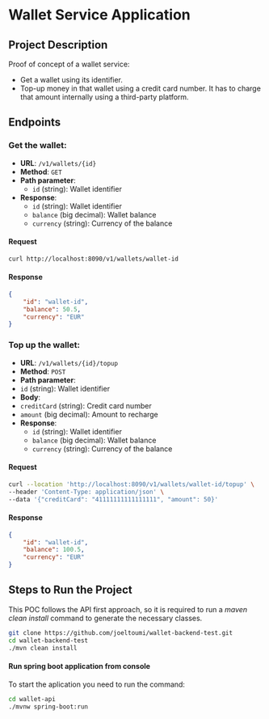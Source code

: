 # Wallet Service Application

## Project Description
Proof of concept of a wallet service:
- Get a wallet using its identifier.
- Top-up money in that wallet using a credit card number. It has to charge that amount internally using a third-party platform.

## Endpoints
### Get the wallet:

- **URL**: `/v1/wallets/{id}`
- **Method**: `GET`
- **Path parameter**:
  - `id` (string): Wallet identifier
- **Response**:
  - `id` (string): Wallet identifier
  - `balance` (big decimal): Wallet balance
  - `currency` (string): Currency of the balance

#### Request
```bash
curl http://localhost:8090/v1/wallets/wallet-id
```

#### Response

```json
{
	"id": "wallet-id",
	"balance": 50.5,
	"currency": "EUR"
}
```

### Top up the wallet:
- **URL**: `/v1/wallets/{id}/topup`
- **Method**: `POST`
- **Path parameter**:
 - `id` (string): Wallet identifier
- **Body**:
 - `creditCard` (string): Credit card number
 - `amount` (big decimal): Amount to recharge
- **Response**:
  - `id` (string): Wallet identifier
  - `balance` (big decimal): Wallet balance
  - `currency` (string): Currency of the balance

#### Request
```bash
curl --location 'http://localhost:8090/v1/wallets/wallet-id/topup' \
--header 'Content-Type: application/json' \
--data '{"creditCard": "41111111111111111", "amount": 50}'
```
#### Response
```json
{
	"id": "wallet-id",
	"balance": 100.5,
	"currency": "EUR"
}
```

## Steps to Run the Project

This POC follows the API first approach, so it is required to run a _maven clean install_ command to generate the necessary classes.
```bash
git clone https://github.com/joeltoumi/wallet-backend-test.git
cd wallet-backend-test
./mvn clean install
```

#### Run spring boot application from console
To start the aplication you need to run the command:
```bash
cd wallet-api
./mvnw spring-boot:run
```
